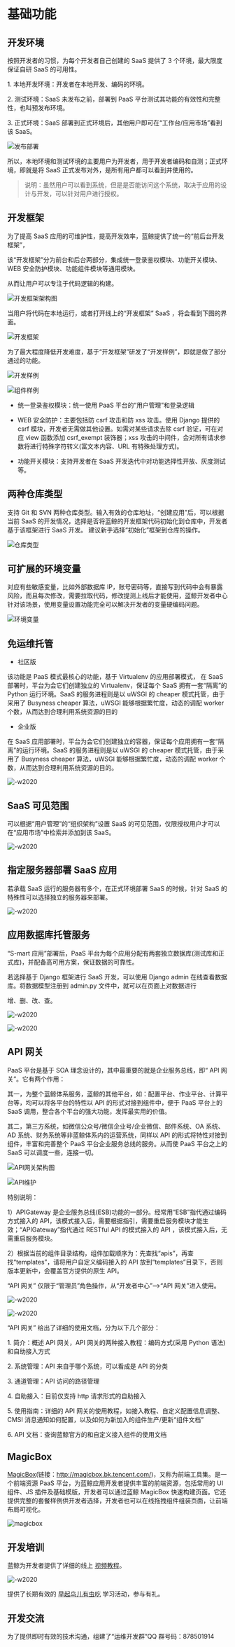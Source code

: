 # 基础功能

## 开发环境

按照开发者的习惯，为每个开发者自己创建的 SaaS 提供了 3 个环境，最大限度保证自研 SaaS 的可用性。

1\. 本地开发环境：开发者在本地开发、编码的环境。

2\. 测试环境：SaaS 未发布之前，部署到 PaaS 平台测试其功能的有效性和完整性，也叫预发布环境。

3\. 正式环境：SaaS 部署到正式环境后，其他用户即可在“工作台/应用市场”看到该 SaaS。

![发布部署](../../assets/dev_env.png)

所以，本地环境和测试环境的主要用户为开发者，用于开发者编码和自测；正式环境，即就是将 SaaS 正式发布对外，是所有用户都可以看到并使用的。

> 说明：虽然用户可以看到系统，但是是否能访问这个系统，取决于应用的设计与开发，可以针对用户进行授权。

## 开发框架

为了提高 SaaS 应用的可维护性，提高开发效率，蓝鲸提供了统一的“前后台开发框架”，

该“开发框架”分为前台和后台两部分，集成统一登录鉴权模块、功能开关模块、WEB 安全防护模块、功能组件模块等通用模块。

从而让用户可以专注于代码逻辑的构建。

![开发框架架构图](../../assets/fram_architecture.png)

当用户将代码在本地运行，或者打开线上的“开发框架” SaaS ，将会看到下图的界面。

![开发框架](../../assets/framwork.png)

为了最大程度降低开发难度，基于“开发框架”研发了“开发样例”，即就是做了部分通过的功能。

![开发样例](../../assets/fram_example.png)

![组件样例](../../assets/component_sample.png)

- 统一登录鉴权模块：统一使用 PaaS 平台的“用户管理”和登录逻辑

- WEB 安全防护：主要包括防 csrf 攻击和防 xss 攻击。使用 Django 提供的 csrf 模块，开发者无需做其他设置。如需对某些请求去除 csrf 验证，可在对应 view 函数添加 csrf_exempt 装饰器；xss 攻击的中间件，会对所有请求参数将进行特殊字符转义(富文本内容、URL 有特殊处理方式)。

- 功能开关模块：支持开发者在 SaaS 开发迭代中对功能选择性开放、灰度测试等。

## 两种仓库类型

支持 Git 和 SVN 两种仓库类型。输入有效的仓库地址，“创建应用”后，可以根据当前 SaaS 的开发情况，选择是否将蓝鲸的开发框架代码初始化到仓库中，开发者基于该框架进行 SaaS 开发。
建议新手选择“初始化”框架到仓库的操作。

![仓库类型](../../assets/warehouse_type.png)

## 可扩展的环境变量

对应有些敏感变量，比如外部数据库 IP，账号密码等，直接写到代码中会有暴露风险，而且每次修改，需要拉取代码，修改提测上线后才能使用，蓝鲸开发者中心针对该场景，使用变量设置功能完全可以解决开发者的变量硬编码问题。

![环境变量](../../assets/env_varible.png)

## 免运维托管

- 社区版

该功能是 PaaS 模式最核心的功能，基于 Virtualenv 的应用部署模式，
在 SaaS 部署时，平台为会它们创建独立的 Virtualenv，保证每个 SaaS 拥有一套“隔离”的 Python 运行环境。SaaS 的服务进程则是以 uWSGI 的 cheaper 模式托管，由于采用了 Busyness cheaper 算法，uWSGI 能够根据繁忙度，动态的调配 worker 个数，从而达到合理利用系统资源的目的

- 企业版

在 SaaS 应用部署时，平台为会它们创建独立的容器，保证每个应用拥有一套“隔离”的运行环境。SaaS 的服务进程则是以 uWSGI 的 cheaper 模式托管，由于采用了 Busyness cheaper 算法，uWSGI 能够根据繁忙度，动态的调配 worker 个数，从而达到合理利用系统资源的目的。

![-w2020](../../assets/trusteeship.png)

## SaaS 可见范围

可以根据“用户管理”的“组织架构”设置 SaaS 的可见范围，仅限授权用户才可以在“应用市场”中检索并添加到该 SaaS。

![-w2020](../../assets/dev_saasfanwei.png)

## 指定服务器部署 SaaS 应用

若承载 SaaS 运行的服务器有多个，在正式环境部署 SaaS 的时候，针对 SaaS 的特殊性可以选择独立的服务器来部署。

![-w2020](../../assets/dev_zhidingbushu.png)

## 应用数据库托管服务

“S-mart 应用”部署后，PaaS 平台为每个应用分配有两套独立数据库(测试库和正式库)，并配备高可用方案，保证数据的可靠性。

若选择基于 Django 框架进行 SaaS 开发，可以使用 Django admin 在线查看数据库。将数据模型注册到 admin.py 文件中，就可以在页面上对数据进行

增、删、改、查。

![-w2020](../../assets/app_control1.png)

![-w2020](../../assets/app_control2.png)

## API 网关

PaaS 平台是基于 SOA 理念设计的，其中最重要的就是企业服务总线，即“ API 网关”。它有两个作用：

其一，为整个蓝鲸体系服务，蓝鲸的其他平台，如：配置平台、作业平台、计算平台等，均可以将各平台的特性以 API 的形式对接到组件中，便于 PaaS 平台上的 SaaS 调用，整合各个平台的强大功能，发挥最实用的价值。

其二，第三方系统，如微信公众号/微信企业号/企业微信、邮件系统、OA 系统、AD 系统、财务系统等非蓝鲸体系内的运营系统，同样以 API 的形式将特性对接到组件，丰富和完善整个 PaaS 平台企业服务总线的服务。从而使 PaaS 平台之上的 SaaS 可以调度一些，连接一切。

![API网关架构图](../../assets/apigw_architecture.png)

![API维护](../../assets/api_maintain.png)

特别说明：

1）APIGateway 是企业服务总线(ESB)功能的一部分。经常用“ESB”指代通过编码方式接入的 API，该模式接入后，需要根据指引，需要重启服务模块才能生效；“APIGateway”指代通过 RESTful API 的模式接入的 API ，该模式接入后，无需重启服务模块。

2）根据当前的组件目录结构，组件加载顺序为：先查找“apis”，再查找“templates”，请将用户自定义编码接入的 API 放到“templates”目录下，否则版本更新中，会覆盖官方提供的原生 API。

“API 网关” 仅限于“管理员”角色操作，从“开发者中心”—>“API 网关”进入使用。

![-w2020](../../assets/APIGateway1.png)

![-w2020](../../assets/APIGateway2.png)

“API 网关” 给出了详细的使用文档，分为以下几个部分：

1\. 简介：概述 API 网关，API 网关的两种接入教程：编码方式(采用 Python 语法)和自助接入方式

2\. 系统管理：API 来自于哪个系统，可以看成是 API 的分类

3\. 通道管理：API 访问的路径管理

4\. 自助接入：目前仅支持 http 请求形式的自助接入

5\. 使用指南：详细的 API 网关的使用教程，如接入教程、自定义配置信息调整、CMSI 消息通知如何配置，以及如何为新加入的组件生产/更新“组件文档”

6\. API 文档：查询蓝鲸官方的和自定义接入组件的使用文档


## MagicBox

[MagicBox](http://magicbox.bk.tencent.com/)(链接：http://magicbox.bk.tencent.com/)，又称为前端工具集。是一个前端资源 PaaS 平台，为蓝鲸应用开发者提供丰富的前端资源，包括常用的 UI 组件、JS 插件及基础模版，开发者可以通过蓝鲸 MagicBox 快速构建页面。它还提供完整的套餐样例供开发者选择，开发者也可以在线拖拽组件组装页面，让前端布局可视化。

![magicbox](../../assets/magicbox.png)

## 开发培训

蓝鲸为开发者提供了详细的线上 [视频教程](https://cloud.tencent.com/developer/edu/major-100008)。

![-w2020](../../assets/video_tutorial.png)

提供了长期有效的 [早起鸟儿有虫吃](https://bk.tencent.com/s-mart/community/question/440) 学习活动，参与有礼。

## 开发交流

为了提供即时有效的技术沟通，组建了“运维开发群”QQ 群号码：878501914
